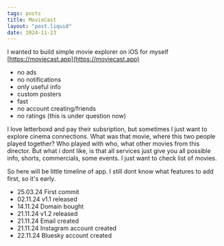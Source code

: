 ```yaml
---
tags: posts
title: MovieCast
layout: "post.liquid"
date: 2024-11-23
---
```


I wanted to build simple movie explorer on iOS for myself [https://moviecast.app](https://moviecast.app)

- no ads
- no notifications
- only useful info
- custom posters
- fast
- no account creating/friends
- no ratings (this is under question now)

I love letterboxd and pay their subsription, but sometimes I just want to explore cinema connections. What was that movie, where this two people played together? Who played with who, what other movies from this director. But what i dont like, is that all services just give you all possible info, shorts, commercials, some events. I just want to check list of movies.

So here will be little timeline of app. I still dont know what features to add first, so it's early.

- 25.03.24 First commit
- 02.11.24 v1.1 released
- 14.11.24 Domain bought
- 21.11.24 v1.2 released
- 21.11.24 Email created
- 21.11.24 Instagram account created
- 22.11.24 Bluesky account created

